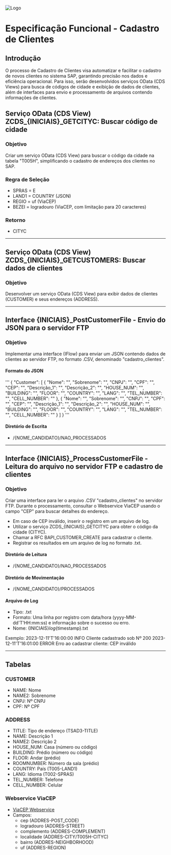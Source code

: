 ![Logo](https://github.com/SMELGES-Infinit/Treinamento---Infinitfy-2023/assets/122098536/d1a07217-0131-4687-891b-e5e0327d798c)
# Especificação Funcional - Cadastro de Clientes

## Introdução

O processo de Cadastro de Clientes visa automatizar e facilitar o cadastro de novos clientes no sistema SAP, garantindo precisão nos dados e eficiência operacional. Para isso, serão desenvolvidos serviços OData (CDS Views) para busca de códigos de cidade e exibição de dados de clientes, além de interfaces para envio e processamento de arquivos contendo informações de clientes.

## Serviço OData (CDS View) ZCDS_{INICIAIS}_GETCITYC: Buscar código de cidade

### Objetivo
Criar um serviço OData (CDS View) para buscar o código da cidade na tabela "T005H", simplificando o cadastro de endereços dos clientes no SAP.

### Regra de Seleção
- SPRAS = E
- LAND1 = COUNTRY (JSON)
- REGIO = uf (ViaCEP)
- BEZEI = logradouro (ViaCEP, com limitação para 20 caracteres)

### Retorno
- CITYC

---

## Serviço OData (CDS View) ZCDS_{INICIAIS}_GETCUSTOMERS: Buscar dados de clientes

### Objetivo
Desenvolver um serviço OData (CDS View) para exibir dados de clientes (CUSTOMER) e seus endereços (ADDRESS).

---

## Interface {INICIAIS}_PostCustomerFile - Envio do JSON para o servidor FTP

### Objetivo
Implementar uma interface (IFlow) para enviar um JSON contendo dados de clientes ao servidor FTP, no formato .CSV, denominado "cadastro_clientes".

#### Formato do JSON
'''
{
  "Customer": [
    {
      "Nome": "",
      "Sobrenome": "",
      "CNPJ": "",
      "CPF": "",
      "CEP": "",
      "Descrição_1": "",
      "Descrição_2": "",
      "HOUSE_NUM": "",
      "BUILDING": "",
      "FLOOR": "",
      "COUNTRY": "",
      "LANG": "",
      "TEL_NUMBER": "",
      "CELL_NUMBER": ""
    },
    {
      "Nome": "",
      "Sobrenome": "",
      "CNPJ": "",
      "CPF": "",
      "CEP": "",
      "Descrição_1": "",
      "Descrição_2": "",
      "HOUSE_NUM": "",
      "BUILDING": "",
      "FLOOR": "",
      "COUNTRY": "",
      "LANG": "",
      "TEL_NUMBER": "",
      "CELL_NUMBER": ""
    }
  ]
}
'''

#### Diretório de Escrita
- /{NOME_CANDIDATO}/NAO_PROCESSADOS

---

## Interface {INICIAIS}_ProcessCustomerFile - Leitura do arquivo no servidor FTP e cadastro de clientes

### Objetivo
Criar uma interface para ler o arquivo .CSV "cadastro_clientes" no servidor FTP. Durante o processamento, consultar o Webservice ViaCEP usando o campo "CEP" para buscar detalhes do endereço.
- Em caso de CEP inválido, inserir o registro em um arquivo de log.
- Utilizar o serviço ZCDS_{INICIAIS}_GETCITYC para obter o código da cidade (CITYC).
- Chamar a RFC BAPI_CUSTOMER_CREATE para cadastrar o cliente.
- Registrar os resultados em um arquivo de log no formato .txt.

#### Diretório de Leitura
- /{NOME_CANDIDATO}/NAO_PROCESSADOS

#### Diretório de Movimentação
- /{NOME_CANDIDATO}/PROCESSADOS

#### Arquivo de Log
- Tipo: .txt
- Formato: Uma linha por registro com data/hora (yyyy-MM-dd'T'HH:mm:ss) e informação sobre o sucesso ou erro.
- Nome: {INICIAIS}_log_{timestamp}.txt

Exemplo:
2023-12-11'T'16:00:00 INFO Cliente cadastrado sob Nº 200
2023-12-11'T'16:01:00 ERROR Erro ao cadastrar cliente: CEP inválido

---

## Tabelas

### CUSTOMER
- NAME: Nome
- NAME2: Sobrenome
- CNPJ: Nº CNPJ
- CPF: Nº CPF

### ADDRESS
- TITLE: Tipo de endereço (TSAD3-TITLE)
- NAME: Descrição 1
- NAME2: Descrição 2
- HOUSE_NUM: Casa (número ou código)
- BUILDING: Prédio (número ou código)
- FLOOR: Andar (prédio)
- ROOMNUMBER: Número da sala (prédio)
- COUNTRY: País (T005-LAND1)
- LANG: Idioma (T002-SPRAS)
- TEL_NUMBER: Telefone
- CELL_NUMBER: Celular

### Webservice ViaCEP
- [ViaCEP Webservice](https://viacep.com.br/)
- Campos:
  - cep (ADDRES-POST_CODE)
  - logradouro (ADDRES-STREET)
  - complemento (ADDRES-COMPLEMENT)
  - localidade (ADDRES-CITY/T005H-CITYC)
  - bairro (ADDRES-NEIGHBORHOOD)
  - uf (ADDRES-REGION)
